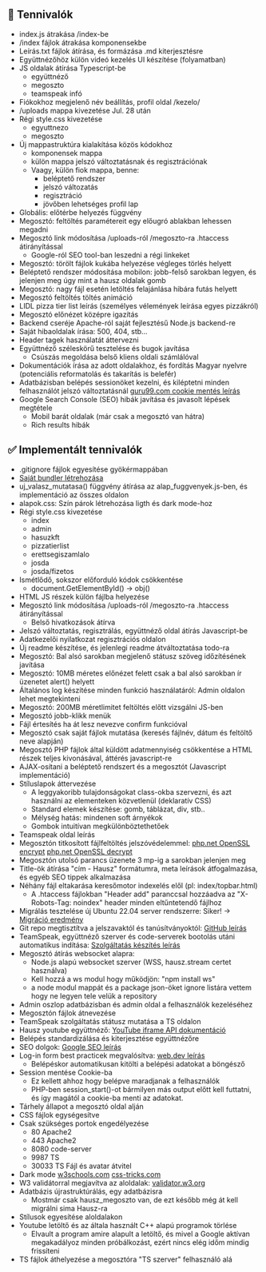 ## 💭 Tennivalók

* index.js átrakása /index-be
* /index fájlok átrakása komponensekbe
* Leírás.txt fájlok átírása, és formázása .md kiterjesztésre
* Együttnézőhöz külön videó kezelés UI készítése (folyamatban)
* JS oldalak átírása Typescript-be
	* együttnéző
	* megoszto
	* teamspeak infó
* Fiókokhoz megjelenő név beállítás, profil oldal /kezelo/
* /uploads mappa kivezetése Jul. 28 után
* Régi style.css kivezetése
	* egyuttnezo
	* megoszto
* Új mappastruktúra kialakítása közös kódokhoz
	* komponensek mappa
	* külön mappa jelszó változtatásnak és regisztrációnak
	* Vaagy, külön fiok mappa, benne:
		* beléptető rendszer
		* jelszó változatás
		* regisztráció
		* jövőben lehetséges profil lap
* Globális: előtérbe helyezés függvény
* Megosztó: feltöltés paramétereit egy előugró ablakban lehessen megadni
* Megosztó link módosítása /uploads-ról /megoszto-ra .htaccess átirányítással
	* Google-ról SEO tool-ban leszedni a régi linkeket
* Megosztó: törölt fájlok kukába helyezése végleges törlés helyett
* Beléptető rendszer módosítása mobilon: jobb-felső sarokban legyen, és jelenjen meg úgy mint a hausz oldalak gomb
* Megosztó: nagy fájl esetén letöltés felajánlása hibára futás helyett
* Megosztó feltöltés töltés animáció
* LIDL pizza tier list leírás (személyes vélemények leírása egyes pizzákról)
* Megosztó előnézet középre igazítás
* Backend cseréje Apache-ról saját fejlesztésű Node.js backend-re
* Saját hibaoldalak írása: 500, 404, stb...
* Header tagek használatát áttervezni
* Együttnéző széleskörű tesztelése és bugok javítása
	* Csúszás megoldása belső kliens oldali számlálóval
* Dokumentációk írása az adott oldalakhoz, és fordítás Magyar nyelvre (potenciális reformatolás és takarítás is belefér)
* Adatbázisban belépés sessionöket kezelni, és kiléptetni minden felhasználót jelszó változtatásnál [guru99.com cookie mentés leírás](https://www.guru99.com/cookies-and-sessions.html)
* Google Search Console (SEO) hibák javítása és javasolt lépések megtétele
	* Mobil barát oldalak (már csak a megosztó van hátra)
	* Rich results hibák


## ✅ Implementált tennivalók

* .gitignore fájlok egyesítése gyökérmappában
* [Saját bundler létrehozása](dokumentáció/kiadas/leírás.txt)
* uj_valasz_mutatasa() függvény átírása az alap_fuggvenyek.js-ben, és implementáció az összes oldalon
* alapok.css: Szín párok létrehozása ligth és dark mode-hoz
* Régi style.css kivezetése
	* index
	* admin
	* hasuzkft
	* pizzatierlist
	* erettsegiszamlalo
	* josda
	* josda/fizetos
* Ismétlődő, sokszor előforduló kódok csökkentése
	* document.GetElementById() -> obj()
* HTML JS részek külön fájlba helyezése
* Megosztó link módosítása /uploads-ról /megoszto-ra .htaccess átirányítással
	* Belső hivatkozások átírva
* Jelszó változtatás, regisztrálás, együttnéző oldal átírás Javascript-be
* Adatkezelői nyilatkozat regisztrációs oldalon
* Új readme készítése, és jelenlegi readme átváltoztatása todo-ra
* Megosztó: Bal alsó sarokban megjelenő státusz szöveg időzítésének javítása
* Megosztó: 10MB méretes előnézet felett csak a bal alsó sarokban ír üzenetet alert() helyett
* Általános log készítése minden funkció használatáról: Admin oldalon lehet megtekinteni
* Megosztó: 200MB méretlimitet feltöltés előtt vizsgálni JS-ben
* Megosztó jobb-klikk menük
* Fájl értesítés ha át lesz nevezve confirm funkcióval
* Megosztó csak saját fájlok mutatása (keresés fájlnév, dátum és feltöltő neve alapján)
* Megosztó PHP fájlok által küldött adatmennyiség csökkentése a HTML részek teljes kivonásával, áttérés javascript-re
* AJAX-osítani a beléptető rendszert és a megosztót (Javascript implementáció)
* Stíluslapok áttervezése
	* A leggyakoribb tulajdonságokat class-okba szervezni, és azt használni az elementeken közvetlenül (deklaratív CSS)
	* Standard elemek készítése: gomb, táblázat, div, stb..
	* Mélység hatás: mindenen soft árnyékok
	* Gombok intuitívan megkülönböztethetőek
* Teamspeak oldal leírás
* Megosztón titkosított fájlfeltöltés jelszóvédelemmel: [php.net OpenSSL encrypt](https://www.php.net/manual/en/function.openssl-encrypt.php) [php.net OpenSSL decrypt](https://www.php.net/manual/en/function.openssl-decrypt.php)
* Megosztón utolsó parancs üzenete 3 mp-ig a sarokban jelenjen meg
* Title-ök átírása "cím - Hausz" formátumra, meta leírások átfogalmazása, és egyéb SEO tippek alkalmazása
* Néhány fájl eltakarása keresőmotor indexelés elől (pl: index/topbar.html)
	* A .htaccess fájlokban "Header add" paranccsal hozzáadva az "X-Robots-Tag: noindex" header minden eltűntetendő fájlhoz
* Migrálás tesztelése új Ubuntu 22.04 server rendszerre: Siker! -> [Migráció eredmény](dokumentáció/2022.06.15%20migráció%20teszt/jegyzetek.txt)
* Git repo megtisztítva a jelszavaktól és tanúsítványoktól: [GitHub leírás](https://docs.github.com/en/authentication/keeping-your-account-and-data-secure/removing-sensitive-data-from-a-repository)
* TeamSpeak, együttnéző szerver és code-serverek bootolás utáni automatikus indítása: [Szolgáltatás készítés leírás](dokumentáció/linux%20szolgáltatás/szolgáltatás%20készítés.txt)
* Megosztó átírás websocket alapra:
	* Node.js alapú websocket szerver (WSS, hausz.stream certet használva)
	* Kell hozzá a ws modul hogy működjön: "npm install ws"
	* a node modul mappát és a package json-öket ignore listára vettem hogy ne legyen tele velük a repository
* Admin oszlop adatbázisban és admin oldal a felhasználók kezeléséhez
* Megosztón fájlok átnevezése
* TeamSpeak szolgáltatás státusz mutatása a TS oldalon
* Hausz youtube együttnéző: [YouTube iframe API dokumentáció](https://developers.google.com/youtube/iframe_api_reference)
* Belépés standardizálása és kiterjesztése együttnézőre
* SEO dolgok: [Google SEO leírás](https://developers.google.com/search/docs/advanced/guidelines/get-started)
* Log-in form best practicek megvalósítva: [web.dev leírás](https://web.dev/sign-in-form-best-practices/#show-password)
	* Belépéskor automatikusan kitölti a belépési adatokat a böngésző
* Session mentése Cookie-ba
	*  Ez kellett ahhoz hogy belépve maradjanak a felhasználók
	*  PHP-ben session_start()-ot bármilyen más output előtt kell futtatni, és így magától a cookie-ba menti az adatokat.
* Tárhely állapot a megosztó oldal alján
* CSS fájlok egységesítve
* Csak szükséges portok engedélyezése
	* 80      Apache2
	* 443     Apache2
	* 8080    code-server
	* 9987    TS
	* 30033   TS Fájl és avatar átvitel
* Dark mode [w3schools.com](https://www.w3schools.com/howto/howto_js_toggle_dark_mode.asp) [css-tricks.com](https://css-tricks.com/a-complete-guide-to-dark-mode-on-the-web/#os-level)
* W3 validátorral megjavítva az aloldalak: [validator.w3.org](https://validator.w3.org/)
* Adatbázis újrastruktúrálás, egy adatbázisra
	*  Mostmár csak hausz_megoszto van, de ezt később még át kell migrálni sima Hausz-ra
* Stílusok egyesítése aloldalakon
* Youtube letöltő és az általa használt C++ alapú programok törlése
	*  Elvault a program amire alapult a letöltő, és mivel a Google aktívan megakadályoz minden próbálkozást, ezért nincs elég időm mindig frissíteni
* TS fájlok áthelyezése a megosztóra "TS szerver" felhasználó alá
